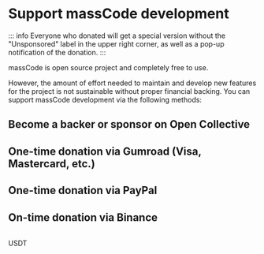 # Support massCode development

::: info
Everyone who donated will get a special version without the "Unsponsored" label in the upper right corner, as well as a pop-up notification of the donation.
:::

massCode is open source project and completely free to use.

However, the amount of effort needed to maintain and develop new features for the project is not sustainable without proper financial backing. You can support massCode development via the following methods:

## Become a backer or sponsor on Open Collective

<VPButton
  href="https://opencollective.com/masscode"
  theme="brand"
  text="Go to Open Collective"
/>

## One-time donation via Gumroad (Visa, Mastercard, etc.)

<VPButton
  href="https://antonreshetov.gumroad.com/l/masscode"
  theme="brand"
  text="Go to Gumroad"
/>

## One-time donation via PayPal

<VPButton
  href="https://paypal.me/antongithub"
  theme="brand"
  text="Go to PayPal"
/>

## On-time donation via Binance

<div class="crypto-qr">
  <img :src="withBase('/usdt.png')">
  <p>USDT</p>
</div>

<script setup>
import { withBase } from 'vitepress'
</script>
